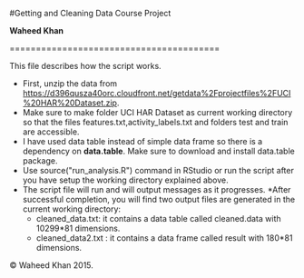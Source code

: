 #Getting and Cleaning Data Course Project

**Waheed Khan**

========================================

This file describes how the script works.


* First, unzip the data from https://d396qusza40orc.cloudfront.net/getdata%2Fprojectfiles%2FUCI%20HAR%20Dataset.zip.
* Make sure to make folder UCI HAR Dataset as current working directory so that the files features.txt,activity_labels.txt and folders test and train are accessible.
* I have used data table instead of simple data frame so there is a dependency on **data.table**. Make sure to download and install data.table package.
* Use source("run_analysis.R") command in RStudio or run the script after you have setup the working directory explained above.
* The script file will run and will output messages as it progresses.
*After successful completion, you will find two output files are generated in the current working directory:
  - cleaned_data.txt: it contains a data table called cleaned.data with 10299*81 dimensions.
  - cleaned_data2.txt : it contains a data frame called result with 180*81 dimensions.

© Waheed Khan 2015.
